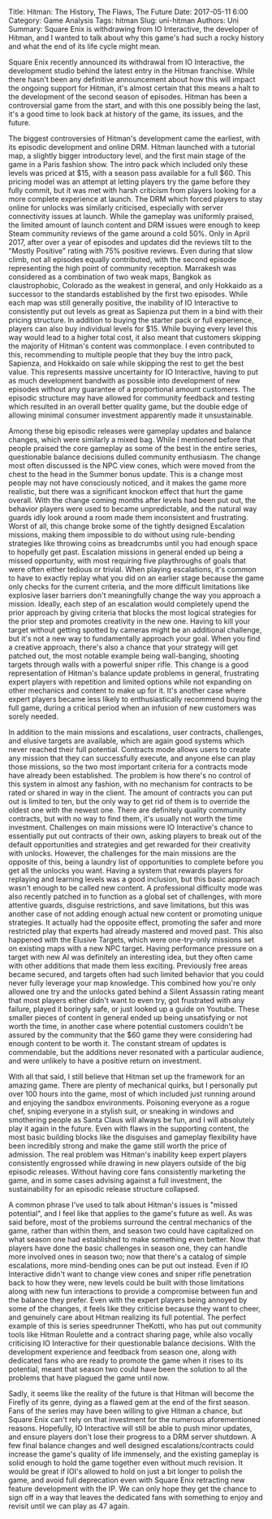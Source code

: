 Title: Hitman: The History, The Flaws, The Future
Date: 2017-05-11 6:00
Category: Game Analysis
Tags: hitman 
Slug: uni-hitman 
Authors: Uni 
Summary: Square Enix is withdrawing from IO Interactive, the developer of Hitman, and I wanted to talk about why this game's had such a rocky history and what the end of its life cycle might mean.

Square Enix recently announced its withdrawal from IO Interactive, the development studio behind the latest entry in the Hitman franchise. While there hasn't been any definitive announcement about how this will impact the ongoing support for Hitman, it's almost certain that this means a halt to the development of the second season of episodes. Hitman has been a controversial game from the start, and with this one possibly being the last, it's a good time to look back at history of the game, its issues, and the future.

The biggest controversies of Hitman's development came the earliest, with its episodic development and online DRM. Hitman launched with a tutorial map, a slightly bigger introductory level, and the first main stage of the game in a Paris fashion show. The intro pack which included only these levels was priced at $15, with a season pass available for a full $60. This pricing model was an attempt at letting players try the game before they fully commit, but it was met with harsh criticism from players looking for a more complete experience at launch. The DRM which forced players to stay online for unlocks was similarly criticised, especially with server connectivity issues at launch. While the gameplay was uniformly praised, the limited amount of launch content and DRM issues were enough to keep Steam community reviews of the game around a cold 50%. Only in April 2017, after over a year of episodes and updates did the reviews tilt to the "Mostly Positive" rating with 75% positive reviews. Even during that slow climb, not all episodes equally contributed, with the second episode representing the high point of community reception. Marrakesh was considered as a combination of two weak maps, Bangkok as claustrophobic, Colorado as the weakest in general, and only Hokkaido as a successor to the standards established by the first two episodes. While each map was still generally positive, the inability of IO Interactive to consistently put out levels as great as Sapienza put them in a bind with their pricing structure. In addition to buying the starter pack or full experience, players can also buy individual levels for $15. While buying every level this way would lead to a higher total cost, it also meant that customers skipping the majority of Hitman's content was commonplace. I even contributed to this, recommending to multiple people that they buy the intro pack, Sapienza, and Hokkaido on sale while skipping the rest to get the best value. This represents massive uncertainty for IO Interactive, having to put as much development bandwith as possible into development of new episodes without any guarantee of a proportional amount customers. The episodic structure may have allowed for community feedback and testing which resulted in an overall better quality game, but the double edge of allowing minimal consumer investment apparently made it unsustainable.

Among these big episodic releases were gameplay updates and balance changes, which were similarly a mixed bag. While I mentioned before that people praised the core gameplay as some of the best in the entire series, questionable balance decisions dulled community enthusiasm. The change most often discussed is the NPC view cones, which were moved from the chest to the head in the Summer bonus update. This is a change most people may not have consciously noticed, and it makes the game more realistic, but there was a significant knockon effect that hurt the game overall. With the change coming months after levels had been put out, the behavior players were used to became unpredictable, and the natural way guards idly look around a room made them inconsistent and frustrating. Worst of all, this change broke some of the tightly designed Escalation missions, making them impossible to do without using rule-bending strategies like throwing coins as breadcrumbs until you had enough space to hopefully get past. Escalation missions in general ended up being a missed opportunity, with most requiring five playthroughs of goals that were often either tedious or trivial. When playing escalations, it's common to have to exactly replay what you did on an earlier stage because the game only checks for the current criteria, and the more difficult limitations like explosive laser barriers don't meaningfully change the way you approach a mission. Ideally, each step of an escalation would completely upend the prior approach by giving criteria that blocks the most logical strategies for the prior step and promotes creativity in the new one. Having to kill your target without getting spotted by cameras might be an additional challenge, but it's not a new way to fundamentally approach your goal. When you find a creative approach, there's also a chance that your strategy will get patched out, the most notable example being wall-banging, shooting targets through walls with a powerful sniper rifle. This change is a good representation of Hitman's balance update problems in general, frustrating expert players with repetition and limited options while not expanding on other mechanics and content to make up for it. It's another case where expert players became less likely to enthusiastically recommend buying the full game, during a critical period when an infusion of new customers was sorely needed.

In addition to the main missions and escalations, user contracts, challenges, and elusive targets are available, which are again good systems which never reached their full potential. Contracts mode allows users to create any mission that they can successfully execute, and anyone else can play those missions, so the two most important criteria for a contracts mode have already been established. The problem is how there's no control of this system in almost any fashion, with no mechanism for contracts to be rated or shared in way in the client. The amount of contracts you can put out is limited to ten, but the only way to get rid of them is to override the oldest one with the newest one. There are definitely quality community contracts, but with no way to find them, it's usually not worth the time investment. Challenges on main missions were IO Interactive's chance to essentially put out contracts of their own, asking players to break out of the default opportunities and strategies and get rewarded for their creativity with unlocks. However, the challenges for the main missions are the opposite of this, being a laundry list of opportunities to complete before you get all the unlocks you want. Having a system that rewards players for replaying and learning levels was a good inclusion, but this basic approach wasn't enough to be called new content. A professional difficulty mode was also recently patched in to function as a global set of challenges, with more attentive guards, disguise restrictions, and save limitations, but this was another case of not adding enough actual new content or promoting unique strategies. It actually had the opposite effect, promoting the safer and more restricted play that experts had already mastered and moved past. This also happened with the Elusive Targets, which were one-try-only missions set on existing maps with a new NPC target. Having performance pressure on a target with new AI was definitely an interesting idea, but they often came with other additions that made them less exciting. Previously free areas became secured, and targets often had such limited behavior that you could never fully leverage your map knowledge. This combined how you're only allowed one try and the unlocks gated behind a Silent Assassin rating meant that most players either didn't want to even try, got frustrated with any failure, played it boringly safe, or just looked up a guide on Youtube. These smaller pieces of content in general ended up being unsatisfying or not worth the time, in another case where potential customers couldn't be assured by the community that the $60 game they were considering had enough content to be worth it. The constant stream of updates is commendable, but the additions never resonated with a particular audience, and were unlikely to have a positive return on investment.

With all that said, I still believe that Hitman set up the framework for an amazing game. There are plenty of mechanical quirks, but I personally put over 100 hours into the game, most of which included just running around and enjoying the sandbox environments. Poisoning everyone as a rogue chef, sniping everyone in a stylish suit, or sneaking in windows and smothering people as Santa Claus will always be fun, and I will absolutely play it again in the future. Even with flaws in the supporting content, the most basic building blocks like the disguises and gameplay flexibility have been incredibly strong and make the game still worth the price of admission. The real problem was Hitman's inability keep expert players  consistently engrossed while drawing in new players outside of the big episodic releases. Without having core fans consistently marketing the game, and in some cases advising against a full investment, the sustainability for an episodic release structure collapsed. 

A common phrase I've used to talk about Hitman's issues is "missed potential", and I feel like that applies to the game's future as well. As was said before, most of the problems surround the central mechanics of the game, rather than within them, and season two could have capitalized on what season one had established to make something even better. Now that players have done the basic challenges in season one, they can handle more involved ones in season two; now that there's a catalog of simple escalations, more mind-bending ones can be put out instead. Even if IO Interactive didn't want to change view cones and sniper rifle penetration back to how they were, new levels could be built with those limitations along with new fun interactions to provide a compromise between fun and the balance they prefer. Even with the expert players being annoyed by some of the changes, it feels like they criticise because they want to cheer, and genuinely care about Hitman realizing its full potential. The perfect example of this is series speedrunner TheKotti, who has put out community tools like Hitman Roulette and a contract sharing page, while also vocally criticising IO Interactive for their questionable balance decisions. With the development experience and feedback from season one, along with dedicated fans who are ready to promote the game when it rises to its potential, meant that season two could have been the solution to all the problems that have plagued the game until now.

Sadly, it seems like the reality of the future is that Hitman will become the Firefly of its genre, dying as a flawed gem at the end of the first season. Fans of the series may have been willing to give Hitman a chance, but Square Enix can't rely on that investment for the numerous aforementioned reasons. Hopefully, IO Interactive will still be able to push minor updates, and ensure players don't lose their progress to a DRM server shutdown. A few final balance changes and well designed escalations/contracts could increase the game's quality of life immensely, and the existing gameplay is solid enough to hold the game together even without much revision. It would be great if IOI's allowed to hold on just a bit longer to polish the game, and avoid full deprecation even with Square Enix retracting new feature development with the IP. We can only hope they get the chance to sign off in a way that leaves the dedicated fans with something to enjoy and revisit until we can play as 47 again.
